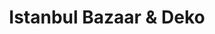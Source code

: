 ---
title: "Istanbul Bazaar & Deko"
url: /bremgarten-ag/istanbul-bazaar-und-deko/
shop: Andenken
---